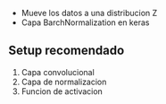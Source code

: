 - Mueve los datos a una distribucion Z
- Capa BarchNormalization en keras

## Setup recomendado
1. Capa convolucional
2. Capa de normalizacion
3. Funcion de activacion